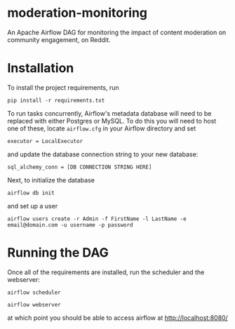# moderation-monitoring
An Apache Airflow DAG for monitoring the impact of content moderation on community engagement, on Reddit.


# Installation
To install the project requirements, run
```
pip install -r requirements.txt
```

To run tasks concurrently, Airflow's metadata database will need to be replaced with either Postgres or MySQL. To do this you will need to host one of these, locate `airflow.cfg` in your Airflow directory and set
```
executor = LocalExecutor
```
and update the database connection string to your new database:
```
sql_alchemy_conn = [DB CONNECTION STRING HERE]
```

Next, to initialize the database
```
airflow db init
```

and set up a user
```
airflow users create -r Admin -f FirstName -l LastName -e email@domain.com -u username -p password
```

# Running the DAG
Once all of the requirements are installed, run the scheduler and the webserver:
```
airflow scheduler
```

```
airflow webserver
```

at which point you should be able to access airflow at [http://localhost:8080/](http://localhost:8080/)
